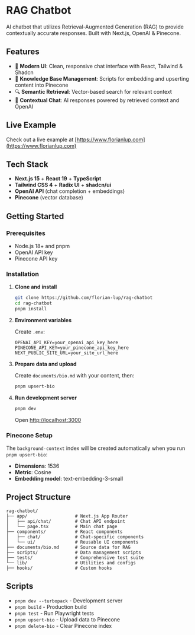 # RAG Chatbot

AI chatbot that utilizes Retrieval-Augmented Generation (RAG) to provide
contextually accurate responses. Built with Next.js, OpenAI & Pinecone.

## Features

- 🎨 **Modern UI**: Clean, responsive chat interface with React, Tailwind &
  Shadcn
- 📄 **Knowledge Base Management**: Scripts for embedding and upserting content
  into Pinecone
- 🔍 **Semantic Retrieval**: Vector-based search for relevant context
- 🤖 **Contextual Chat**: AI responses powered by retrieved context and OpenAI

## Live Example

Check out a live example at
[https://www.florianlup.com](https://www.florianlup.com)

## Tech Stack

- **Next.js 15** + **React 19** + **TypeScript**
- **Tailwind CSS 4** + **Radix UI** + **shadcn/ui**
- **OpenAI API** (chat completion + embeddings)
- **Pinecone** (vector database)

## Getting Started

### Prerequisites

- Node.js 18+ and pnpm
- OpenAI API key
- Pinecone API key

### Installation

1. **Clone and install**

   ```bash
   git clone https://github.com/florian-lup/rag-chatbot
   cd rag-chatbot
   pnpm install
   ```

2. **Environment variables**

   Create `.env`:

   ```env
   OPENAI_API_KEY=your_openai_api_key_here
   PINECONE_API_KEY=your_pinecone_api_key_here
   NEXT_PUBLIC_SITE_URL=your_site_url_here
   ```

3. **Prepare data and upload**

   Create `documents/bio.md` with your content, then:

   ```bash
   pnpm upsert-bio
   ```

4. **Run development server**

   ```bash
   pnpm dev
   ```

   Open [http://localhost:3000](http://localhost:3000)

### Pinecone Setup

The `background-context` index will be created automatically when you run
`pnpm upsert-bio`:

- **Dimensions**: 1536
- **Metric**: Cosine
- **Embedding model**: text-embedding-3-small

## Project Structure

```
rag-chatbot/
├── app/                  # Next.js App Router
│   ├── api/chat/         # Chat API endpoint
│   └── page.tsx          # Main chat page
├── components/           # React components
│   ├── chat/             # Chat-specific components
│   └── ui/               # Reusable UI components
├── documents/bio.md      # Source data for RAG
├── scripts/              # Data management scripts
├── tests/                # Comprehensive test suite
└── lib/                  # Utilities and configs
├── hooks/                # Custom hooks
```

## Scripts

- `pnpm dev --turbopack` - Development server
- `pnpm build` - Production build
- `pnpm test` - Run Playwright tests
- `pnpm upsert-bio` - Upload data to Pinecone
- `pnpm delete-bio` - Clear Pinecone index
